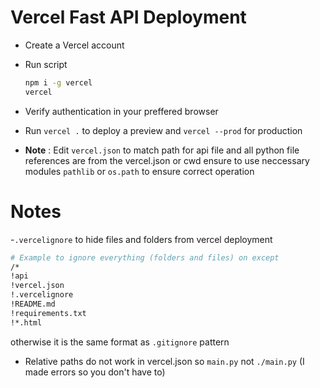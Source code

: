 # Vercel Fast API Deployment

- Create a Vercel account 
- Run script
  ```bash
  npm i -g vercel
  vercel
  ```
- Verify authentication in your preffered browser
  
- Run `vercel .` to deploy a preview and `vercel --prod` for production
- **Note** : Edit `vercel.json` to match path for api file and all python file references are from the vercel.json or cwd ensure to use neccessary modules `pathlib` or `os.path` to ensure correct operation

# Notes
-`.vercelignore` to hide files and folders from vercel deployment

```bash
# Example to ignore everything (folders and files) on except 
/*
!api
!vercel.json
!.vercelignore
!README.md
!requirements.txt
!*.html
```
otherwise it is the same format as `.gitignore` pattern

- Relative paths do not work in vercel.json so `main.py` not `./main.py` (I made errors so you don't have to)